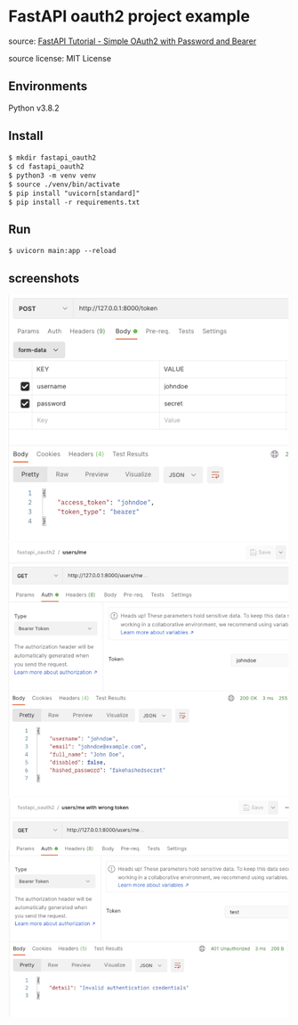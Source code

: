 # FastAPI oauth2 project example

source: [FastAPI Tutorial - Simple OAuth2 with Password and Bearer](https://fastapi.tiangolo.com/tutorial/security/simple-oauth2/)

source license: MIT License

## Environments
Python v3.8.2

## Install
```shell
$ mkdir fastapi_oauth2
$ cd fastapi_oauth2
$ python3 -m venv venv
$ source ./venv/bin/activate
$ pip install "uvicorn[standard]"
$ pip install -r requirements.txt
```

## Run
```shell
$ uvicorn main:app --reload
```

## screenshots

![POST /token](screenshots/post_token.png)
![GET /users/me](screenshots/get_users_me.png)
![GET /users/me with wrong token](screenshots/get_users_me_with_wrong_token.png)
